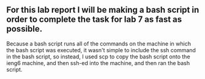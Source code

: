 ## For this lab report I will be making a bash script in order to complete the task for lab 7 as fast as possible.


Because a bash script runs all of the commands on the machine in which the bash script was executed, it wasn't simple to include the ssh command in the bash script, so instead, I used scp to copy the bash script onto the ieng6 machine, and then ssh-ed into the machine, and then ran the bash script.
